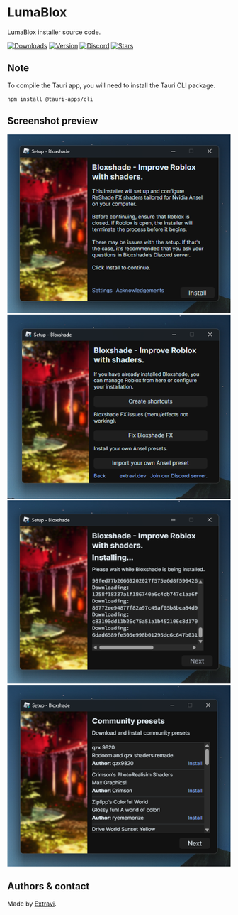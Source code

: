 # LumaBlox
LumaBlox installer source code.

[![Downloads](https://img.shields.io/github/downloads/Extravi/Bloxshade/total)]()
[![Version](https://img.shields.io/github/v/release/Extravi/Bloxshade?color=5885F4)]()
[![Discord](https://img.shields.io/discord/1204287310204502046?logo=discord&logoColor=white&label=discord&color=5885F4)]()
[![Stars](https://img.shields.io/github/stars/Extravi/Bloxshade?style=social)]()

## Note
To compile the Tauri app, you will need to install the Tauri CLI package.
```
npm install @tauri-apps/cli
```

## Screenshot preview
<img src="https://raw.githubusercontent.com/Extravi/Bloxshade/main/screenshots/Screenshot%202024-05-12%20193209.png">
<img src="https://raw.githubusercontent.com/Extravi/Bloxshade/main/screenshots/Screenshot%202024-05-12%20193237.png">
<img src="https://raw.githubusercontent.com/Extravi/Bloxshade/main/screenshots/Screenshot%202024-05-12%20193325.png">
<img src="https://raw.githubusercontent.com/Extravi/Bloxshade/main/screenshots/Screenshot%202024-05-12%20193442.png">

## Authors & contact
Made by [Extravi]().


